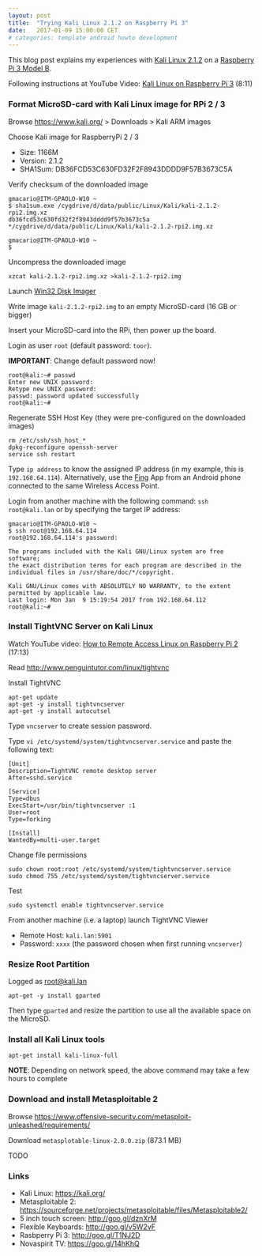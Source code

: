 ```yaml
---
layout: post
title:  "Trying Kali Linux 2.1.2 on Raspberry Pi 3"
date:   2017-01-09 15:00:00 CET
# categories: template android howto development
---
```


This blog post explains my experiences with [Kali Linux 2.1.2](http://www.kali.org/) on a [Raspberry Pi 3 Model B](https://www.raspberrypi.org/products/raspberry-pi-3-model-b/).

Following instructions at YouTube Video: [Kali Linux on Raspberry Pi 3](https://www.youtube.com/watch?v=6xXnUGR_e4E) (8:11)

### Format MicroSD-card with Kali Linux image for RPi 2 / 3

Browse <https://www.kali.org/> > Downloads > Kali ARM images

Choose Kali image for RaspberryPi 2 / 3

* Size: 1166M
* Version: 2.1.2
* SHA1Sum: DB36FCD53C630FD32F2F8943DDDD9F57B3673C5A

Verify checksum of the downloaded image

```
gmacario@ITM-GPAOLO-W10 ~
$ sha1sum.exe /cygdrive/d/data/public/Linux/Kali/kali-2.1.2-rpi2.img.xz
db36fcd53c630fd32f2f8943dddd9f57b3673c5a */cygdrive/d/data/public/Linux/Kali/kali-2.1.2-rpi2.img.xz

gmacario@ITM-GPAOLO-W10 ~
$
```

Uncompress the downloaded image

```
xzcat kali-2.1.2-rpi2.img.xz >kali-2.1.2-rpi2.img
```

Launch [Win32 Disk Imager](https://sourceforge.net/projects/win32diskimager/)

Write image `kali-2.1.2-rpi2.img` to an empty MicroSD-card (16 GB or bigger)

<!-- 2017-01-09 18:45 CET -->

Insert your MicroSD-card into the RPi, then power up the board.

Login as user `root` (default password: `toor`).

**IMPORTANT**: Change default password now!

```
root@kali:~# passwd
Enter new UNIX password:
Retype new UNIX password:
passwd: password updated successfully
root@kali:~#
```

Regenerate SSH Host Key (they were pre-configured on the downloaded images)

```
rm /etc/ssh/ssh_host_*
dpkg-reconfigure openssh-server
service ssh restart
```

Type `ip address` to know the assigned IP address (in my example, this is `192.168.64.114`). Alternatively, use the [Fing](https://www2.fing.io/) App from an Android phone connected to the same Wireless Access Point.

Login from another machine with the following command: `ssh root@kali.lan`
or by specifying the target IP address:

```
gmacario@ITM-GPAOLO-W10 ~
$ ssh root@192.168.64.114
root@192.168.64.114's password:

The programs included with the Kali GNU/Linux system are free software;
the exact distribution terms for each program are described in the
individual files in /usr/share/doc/*/copyright.

Kali GNU/Linux comes with ABSOLUTELY NO WARRANTY, to the extent
permitted by applicable law.
Last login: Mon Jan  9 15:19:54 2017 from 192.168.64.112
root@kali:~#
```

### Install TightVNC Server on Kali Linux

Watch YouTube video: [How to Remote Access Linux on Raspberry Pi 2](https://www.youtube.com/watch?v=ZR-ztmJ7mks) (17:13)

Read <http://www.penguintutor.com/linux/tightvnc>

Install TightVNC

```
apt-get update
apt-get -y install tightvncserver
apt-get -y install autocutsel
```

Type `vncserver` to create session password.

Type `vi /etc/systemd/system/tightvncserver.service` and paste the following text:

```
[Unit]
Description=TightVNC remote desktop server
After=sshd.service

[Service]
Type=dbus
ExecStart=/usr/bin/tightvncserver :1
User=root
Type=forking

[Install]
WantedBy=multi-user.target
```

Change file permissions

```
sudo chown root:root /etc/systemd/system/tightvncserver.service
sudo chmod 755 /etc/systemd/system/tightvncserver.service
```

Test

```
sudo systemctl enable tightvncserver.service
```

From another machine (i.e. a laptop) launch TightVNC Viewer

* Remote Host: `kali.lan:5901`
* Password: `xxxx` (the password chosen when first running `vncserver`)

### Resize Root Partition

Logged as root@kali.lan

```
apt-get -y install gparted
```

Then type `gparted` and resize the partition to use all the available space on the MicroSD.

### Install all Kali Linux tools

```
apt-get install kali-linux-full
```

**NOTE**: Depending on network speed, the above command may take a few hours to complete

### Download and install Metasploitable 2

Browse <https://www.offensive-security.com/metasploit-unleashed/requirements/>

Download `metasplotable-linux-2.0.0.zip` (873.1 MB)


TODO

### Links

* Kali Linux: <https://kali.org/>
* Metasploitable 2: <https://sourceforge.net/projects/metasploitable/files/Metasploitable2/>
* 5 inch touch screen: <http://goo.gl/dznXrM>
* Flexible Keyboards: <http://goo.gl/v5W2vF>
* Rasbperry Pi 3: <http://goo.gl/T1NJ2D>
* Novaspirit TV: <https://goo.gl/14hKhQ>

<!-- EOF -->
